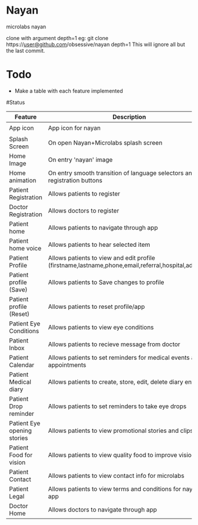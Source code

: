 # Nayan
microlabs nayan

clone with argument depth=1
eg: git clone https://user@github.com/obsessive/nayan depth=1 
This will ignore all but the last commit.

# Todo 
- Make a table with each feature implemented 

#Status

| Feature | Description | Implemented | Tested | Verified | Modified | Done |
| ---| --- | --- | --- | --- | --- | --- |
| App icon |  App icon for nayan | Yes  | Yes  | Yes  | Yes  | :+1:  |
| Splash Screen |  On open Nayan+Microlabs splash screen | Yes  | Yes  | Yes  | Yes  | :+1:  |
| Home Image |  On entry 'nayan' image | Yes  | Yes  | Yes  | Yes  | :+1:  |
| Home animation |  On entry smooth transition of language selectors and registration buttons | Yes  | Yes  | Yes  | Yes | :worried:  |
| Patient Registration |  Allows patients to register | Yes  | Yes  | Yes  | Yes  | :+1:  |
| Doctor Registration |  Allows doctors to register | Yes  | Yes  | Yes  | Yes  | :+1:  |
| Patient home |  Allows patients to navigate through app | Yes  | Yes  | Yes  | Yes  | :+1:  |
| Patient home voice |  Allows patients to hear selected item | Yes  | Yes  | Yes  | Yes  | :+1:  |
| Patient Profile |  Allows patients to view and edit profile (firstname,lastname,phone,email,referral,hospital,address) | Yes  | Yes  | Yes  | Yes  | :+1:  |
| Patient profile (Save) |  Allows patients to Save changes to profile | Yes  | Yes  | Yes  | Yes  | :+1:  |
| Patient profile (Reset) |  Allows patients to reset profile/app | Yes  | Yes  | Yes  | Yes  | :+1:  |
| Patient Eye Conditions |  Allows patients to view eye conditions | Yes  | Yes  | Yes  | Yes  | :+1:  |
| Patient Inbox |  Allows patients to recieve message from doctor | Yes  | Yes  | Yes  | Yes  | :+1:  |
| Patient Calendar |  Allows patients to set reminders for medical events and appointments | Yes  | Yes  | Yes  | Yes  | :+1:  |
| Patient Medical diary |  Allows patients to create, store, edit, delete diary entries  | Yes  | Yes  | Yes  | Yes  | :+1:  |
| Patient Drop reminder |  Allows patients to set reminders to take eye drops | Yes  | Yes  | Yes  | Yes  | :+1:  |
| Patient Eye opening stories |  Allows patients to view promotional stories and clips (6) | Yes  | Yes  | Yes  | Yes  | :+1:  |
| Patient Food for vision |  Allows patients to view quality food to improve vision | Yes  | Yes  | Yes  | Yes  | :+1:  |
| Patient Contact |  Allows patients to view contact info for microlabs | Yes  | Yes  | Yes  | Yes  | :+1:  |
| Patient Legal |  Allows patients to view terms and conditions for nayan app | Yes  | Yes  | Yes  | Yes  | :+1:  |
| Doctor Home |  Allows doctors to navigate through app| Yes  | Yes  | Yes  | Yes  | :+1:  |
